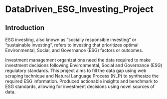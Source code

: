 # DataDriven_ESG_Investing_Project

## Introduction
ESG investing, also known as “socially responsible investing” or “sustainable investing”,  refers to investing that prioritizes optimal Environmental, Social, and Governance (ESG) factors or outcomes.

Investment management organizations need the data required to make investment decisions following Environmental, Social and Governance (ESG) regulatory standards. This project aims to fill the data gap using web scraping technique and Natural Language Process (NLP) to synthesize the required ESG information. Produced actionable insights and benchmark to ESG standards, allowing for investment decisions using novel sources of data. 
